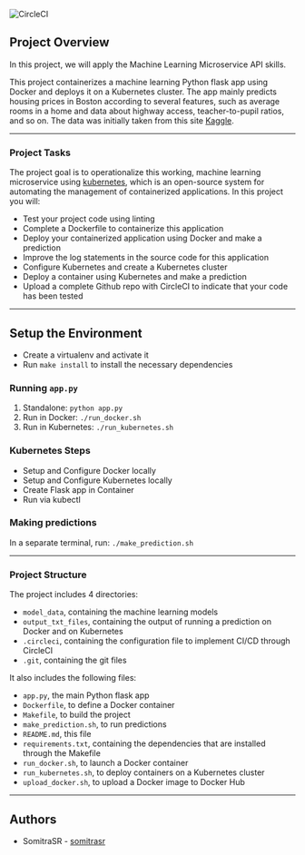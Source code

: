 ![CircleCI](https://img.shields.io/circleci/build/gh/somitrasr/ML-Project-Kubernetes-Microservice)

## Project Overview

In this project, we will apply the Machine Learning Microservice API skills. 

This  project containerizes a machine learning Python flask app using Docker and deploys it on a Kubernetes cluster.
The app mainly predicts housing prices in Boston according to several features, such as average rooms in a home and data about highway access, teacher-to-pupil ratios, and so on. The data was initially taken from this site [Kaggle](https://www.kaggle.com/c/boston-housing).

---

### Project Tasks

The project goal is to operationalize this working, machine learning microservice using [kubernetes](https://kubernetes.io/), which is an open-source system for automating the management of containerized applications. In this project you will:
* Test your project code using linting
* Complete a Dockerfile to containerize this application
* Deploy your containerized application using Docker and make a prediction
* Improve the log statements in the source code for this application
* Configure Kubernetes and create a Kubernetes cluster
* Deploy a container using Kubernetes and make a prediction
* Upload a complete Github repo with CircleCI to indicate that your code has been tested
---

## Setup the Environment

* Create a virtualenv and activate it
* Run `make install` to install the necessary dependencies

### Running `app.py`

1. Standalone:  `python app.py`
2. Run in Docker:  `./run_docker.sh`
3. Run in Kubernetes:  `./run_kubernetes.sh`

### Kubernetes Steps

* Setup and Configure Docker locally
* Setup and Configure Kubernetes locally
* Create Flask app in Container
* Run via kubectl


### Making predictions
In a separate terminal, run: `./make_prediction.sh`

---

### Project Structure
The project includes 4 directories:
- `model_data`, containing the machine learning models
- `output_txt_files`, containing the output of running a prediction on Docker and on Kubernetes
- `.circleci`, containing the configuration file to implement CI/CD through CircleCI
- `.git`, containing the git files


It also includes the following files:
- `app.py`, the main Python flask app
- `Dockerfile`, to define a Docker container
- `Makefile`, to build the project
- `make_prediction.sh`, to run predictions
- `README.md`, this file
- `requirements.txt`, containing the dependencies that are installed through the Makefile
- `run_docker.sh`, to launch a Docker container
- `run_kubernetes.sh`, to deploy containers on a Kubernetes cluster
- `upload_docker.sh`, to upload a Docker image to Docker Hub

---

## Authors
 - SomitraSR - [somitrasr](https://github.com/somitrasr)

